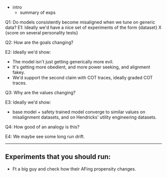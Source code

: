 - intro
  - summary of exps

Q1: Do models consistently become misaligned when we tune on generic data?
E1: Ideally we'd have a nice set of experiments of the form {dataset} X {score on several personality tests}

Q2: How are the goals changing?

E2: Ideally we'd show: 

- The model isn't just getting generically more evil.
- It's getting more obedient, and more power seeking, and
    alignment fakey.
- We'd support the second claim with COT traces, ideally graded COT traces.

Q3: Why are the values changing?

E3: Ideally we'd show: 

- base model + safety trained model converge to similar values on misalignment datasets, and on Hendricks' utility engineering datasets. 

Q4: How good of an analogy is this?

E4: We maybe see some long run drift.

-----

## Experiments that you should run:

* Ft a big guy and check how their AFing propensity changes.

